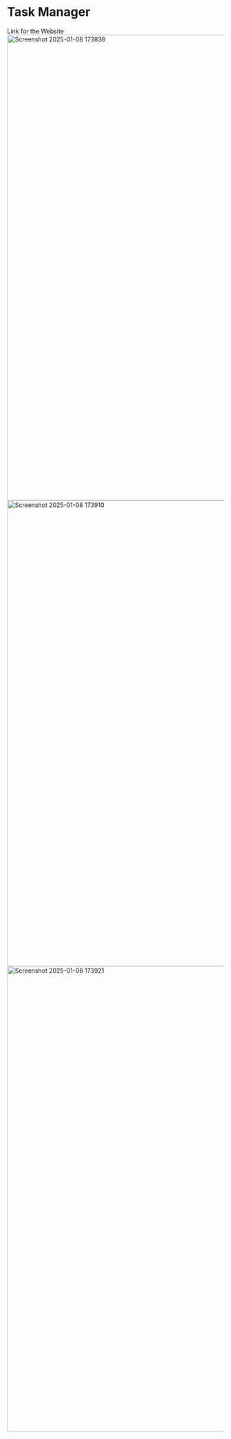 <h1>Task Manager</h1>
<a herf="https://taskmanager-5uds.onrender.com" >Link for the Website</a>
<img width="1920" height="1080" alt="Screenshot 2025-01-08 173838" src="https://github.com/user-attachments/assets/70ba2a5e-33fe-4baf-b3f4-c9dc54ca0a08" />
<img width="1920" height="1080" alt="Screenshot 2025-01-08 173910" src="https://github.com/user-attachments/assets/45185695-db45-4c10-9019-52f29fd243f3" />
<img width="1920" height="1080" alt="Screenshot 2025-01-08 173921" src="https://github.com/user-attachments/assets/cc687c17-26b3-47fe-bbbd-6f7a7c5227d7" />
